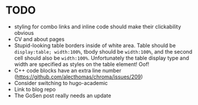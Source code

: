 # TODO

* styling for combo links and inline code should make their clickability obvious 
* CV and about pages
* Stupid-looking table borders inside of white area. Table should be `display:table; width:100%`, tbody should be `width:100%`, and the second cell should also be `width:100%`. Unfortunately the table display type and width are specified as styles on the table element! Oof!
* C++ code blocks have an extra line number (https://github.com/alecthomas/chroma/issues/209)
* Consider switching to hugo-academic
* Link to blog repo
* The GoSen post really needs an update
